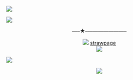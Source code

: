 ![](https://64.media.tumblr.com/03dc92b900098e8d77edf76463c96369/f66b8aeaa955beee-e2/s2048x3072/7b5b40d0237d817f73a37ef658964695734dc7d5.pnj)

![](https://64.media.tumblr.com/1ebb6c634af4d77d7d5d51775acf9f76/f66b8aeaa955beee-4f/s640x960/c363e89cfd27c3f0570bacff18ced8ac7568cd29.pnj)

<p align="center" 

  —–★–———————–

<p align="center" 

  ![](https://64.media.tumblr.com/a9425572bee503600b206d0bc4604672/bbb6fcd205bbed93-17/s75x75_c1/a50a217d0f5f4948b642448c81523e43a2b4fae7.gifv)
[strawpage](https://parallelharmonies.straw.page)   
![](https://64.media.tumblr.com/a9425572bee503600b206d0bc4604672/bbb6fcd205bbed93-17/s75x75_c1/a50a217d0f5f4948b642448c81523e43a2b4fae7.gifv)

![](https://64.media.tumblr.com/7599b078dea526caf40790c0159f4c38/f66b8aeaa955beee-c2/s2048x3072/322e444bf0b2e8f2185f965e50a8a4d75d74d778.pnj)

<p align="center">
  <img src="https://komarev.com/ghpvc/?username=VividOldTale&label=Fans&color=ef106c">
  </p>
